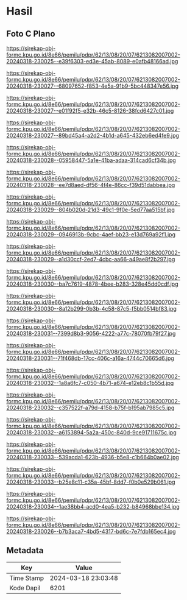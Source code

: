 # Hasil

## Foto C Plano

https://sirekap-obj-formc.kpu.go.id/8e66/pemilu/pdpr/62/13/08/20/07/6213082007002-20240318-230025--e39f6303-ed3e-45ab-8089-e0afb48166ad.jpg

https://sirekap-obj-formc.kpu.go.id/8e66/pemilu/pdpr/62/13/08/20/07/6213082007002-20240318-230027--68097652-f853-4e5a-91b9-5bc448347e56.jpg

https://sirekap-obj-formc.kpu.go.id/8e66/pemilu/pdpr/62/13/08/20/07/6213082007002-20240318-230027--e01f92f5-e32b-46c5-8126-38fcd6427c01.jpg

https://sirekap-obj-formc.kpu.go.id/8e66/pemilu/pdpr/62/13/08/20/07/6213082007002-20240318-230027--89bd45a4-a2d2-4b1d-a645-432eb6ed4fe9.jpg

https://sirekap-obj-formc.kpu.go.id/8e66/pemilu/pdpr/62/13/08/20/07/6213082007002-20240318-230028--05958447-5a1e-41ba-adaa-314cad6cf34b.jpg

https://sirekap-obj-formc.kpu.go.id/8e66/pemilu/pdpr/62/13/08/20/07/6213082007002-20240318-230028--ee7d8aed-df56-4f4e-86cc-f39d51dabbea.jpg

https://sirekap-obj-formc.kpu.go.id/8e66/pemilu/pdpr/62/13/08/20/07/6213082007002-20240318-230029--804b020d-21d3-49c1-9f0e-5ed77aa515bf.jpg

https://sirekap-obj-formc.kpu.go.id/8e66/pemilu/pdpr/62/13/08/20/07/6213082007002-20240318-230029--0946913b-9cbc-4aef-bb23-e13d769a92f1.jpg

https://sirekap-obj-formc.kpu.go.id/8e66/pemilu/pdpr/62/13/08/20/07/6213082007002-20240318-230029--a1d30ccf-2ed7-4cbc-aa66-a49ae8f2b297.jpg

https://sirekap-obj-formc.kpu.go.id/8e66/pemilu/pdpr/62/13/08/20/07/6213082007002-20240318-230030--ba7c7619-4878-4bee-b283-328e45dd0cdf.jpg

https://sirekap-obj-formc.kpu.go.id/8e66/pemilu/pdpr/62/13/08/20/07/6213082007002-20240318-230030--8a12b299-0b3b-4c58-87c5-f5bb0514bf83.jpg

https://sirekap-obj-formc.kpu.go.id/8e66/pemilu/pdpr/62/13/08/20/07/6213082007002-20240318-230031--7399d8b3-9056-4222-a77c-78070fb79f27.jpg

https://sirekap-obj-formc.kpu.go.id/8e66/pemilu/pdpr/62/13/08/20/07/6213082007002-20240318-230031--71f468db-17cc-406c-a16a-4744c70665d6.jpg

https://sirekap-obj-formc.kpu.go.id/8e66/pemilu/pdpr/62/13/08/20/07/6213082007002-20240318-230032--1a8a6fc7-c050-4b71-a674-e12eb8c1b55d.jpg

https://sirekap-obj-formc.kpu.go.id/8e66/pemilu/pdpr/62/13/08/20/07/6213082007002-20240318-230032--c357522f-a79d-4158-b75f-b195ab7985c5.jpg

https://sirekap-obj-formc.kpu.go.id/8e66/pemilu/pdpr/62/13/08/20/07/6213082007002-20240318-230032--a6153894-5a2a-450c-840d-9ce91711675c.jpg

https://sirekap-obj-formc.kpu.go.id/8e66/pemilu/pdpr/62/13/08/20/07/6213082007002-20240318-230033--539acda1-623b-4936-b5e8-c1b664b0ae02.jpg

https://sirekap-obj-formc.kpu.go.id/8e66/pemilu/pdpr/62/13/08/20/07/6213082007002-20240318-230033--b25e8c11-c35a-45bf-8dd7-f0b0e529b061.jpg

https://sirekap-obj-formc.kpu.go.id/8e66/pemilu/pdpr/62/13/08/20/07/6213082007002-20240318-230034--1ae38bb4-acd0-4ea5-b232-b84968bbe134.jpg

https://sirekap-obj-formc.kpu.go.id/8e66/pemilu/pdpr/62/13/08/20/07/6213082007002-20240318-230026--b7b3aca7-4bd5-4317-bd6c-7e7fdb165ec4.jpg


## Metadata

| Key        | Value               |
| ---------- | ------------------- |
| Time Stamp | 2024-03-18 23:03:48 |
| Kode Dapil | 6201                |



